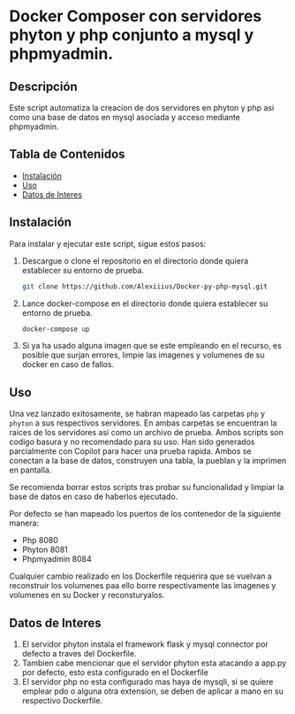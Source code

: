# Docker Composer con servidores phyton y php conjunto a mysql y phpmyadmin.

## Descripción

Este script automatiza la creacion de dos servidores en phyton y php asi como una base de datos en mysql asociada y acceso mediante phpmyadmin.

## Tabla de Contenidos

- [Instalación](#instalación)
- [Uso](#uso)
- [Datos de Interes](#datos-de-interes)

## Instalación

Para instalar y ejecutar este script, sigue estos pasos:


1. Descargue o clone el repositorio en el directorio donde quiera establecer su entorno de prueba.
   ```bash
   git clone https://github.com/Alexiiius/Docker-py-php-mysql.git
   ```

3. Lance docker-compose en el directorio donde quiera establecer su entorno de prueba.
    ```bash
    docker-compose up
    ```
4. Si ya ha usado alguna imagen que se este empleando en el recurso, es posible que surjan errores, limpie las imagenes y volumenes de su docker en caso de fallos.

## Uso

Una vez lanzado exitosamente, se habran mapeado las carpetas `php` y `phyton` a sus respectivos servidores.
En ambas carpetas se encuentran la raices de los servidores asi como un archivo de prueba. 
Ambos scripts son codigo basura y no recomendado para su uso. Han sido generados parcialmente con Copilot para hacer una prueba rapida. Ambos se conectan a la base de datos, construyen una tabla, la pueblan y la imprimen en pantalla.

Se recomienda borrar estos scripts tras probar su funcionalidad y limpiar la base de datos en caso de haberlos ejecutado.

Por defecto se han mapeado los puertos de los contenedor de la siguiente manera:
  - Php 8080
  - Phyton 8081
  - Phpmyadmin 8084

Cualquier cambio realizado en los Dockerfile requerira que se vuelvan a reconstruir los volumenes paa ello borre respectivamente las imagenes y volumenes en su Docker y reconsturyalos.

## Datos de Interes

1. El servidor phyton instala el framework flask y mysql connector por defecto a traves del Dockerfile.
2. Tambien cabe mencionar que el servidor phyton esta atacando a app.py por defecto, esto esta configurado en el Dockerfile
3. El servidor php no esta configurado mas haya de mysqli, si se quiere emplear pdo o alguna otra extension, se deben de aplicar a mano en su respectivo Dockerfile.

